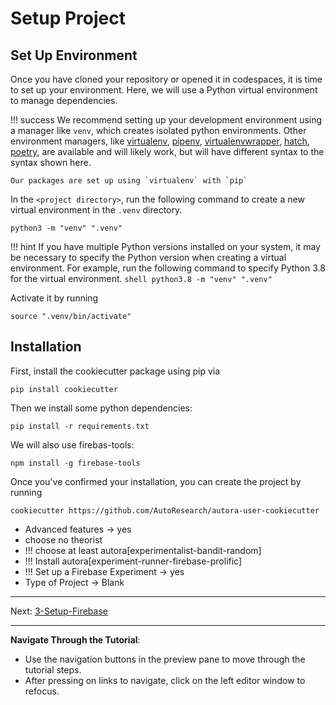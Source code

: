 # Setup Project

## Set Up Environment

Once you have cloned your repository or opened it in codespaces, it is time to set up your environment. Here, we will use a Python virtual environment to manage dependencies.

!!! success
    We recommend setting up your development environment using a manager like `venv`, which creates isolated python 
    environments. Other environment managers, like 
    [virtualenv](https://virtualenv.pypa.io/en/latest/),
    [pipenv](https://pipenv.pypa.io/en/latest/),
    [virtualenvwrapper](https://virtualenvwrapper.readthedocs.io/en/latest/), 
    [hatch](https://hatch.pypa.io/latest/), 
    [poetry](https://python-poetry.org), 
    are available and will likely work, but will have different syntax to the syntax shown here. 

    Our packages are set up using `virtualenv` with `pip`  

In the `<project directory>`, run the following command to create a new virtual environment in the `.venv` directory.

```shell
python3 -m "venv" ".venv" 
```

!!! hint
    If you have multiple Python versions installed on your system, it may be necessary to specify the Python version when creating a virtual environment. For example, run the following command to specify Python 3.8 for the virtual environment. 
    ```shell
    python3.8 -m "venv" ".venv" 
    ```

Activate it by running
```shell
source ".venv/bin/activate"
```

## Installation

First, install the cookiecutter package using pip via

```shell
pip install cookiecutter
```

Then we install some python dependencies:
```shell
pip install -r requirements.txt
```

We  will also use firebas-tools:
```shell
npm install -g firebase-tools
```

Once you've confirmed your installation, you can create the project by running 
```shell
cookiecutter https://github.com/AutoResearch/autora-user-cookiecutter
```

- Advanced features -> yes
- choose no theorist
- !!! choose at least autora[experimentalist-bandit-random]
- !!! Install autora[experiment-runner-firebase-prolific]
- !!! Set up a Firebase Experiment -> yes
- Type of Project -> Blank

***
Next: [3-Setup-Firebase](./3-Setup-Firebase.md)
***

**Navigate Through the Tutorial**:
- Use the navigation buttons in the preview pane to move through the tutorial steps.
- After pressing on links to navigate, click on the left editor window to refocus.
